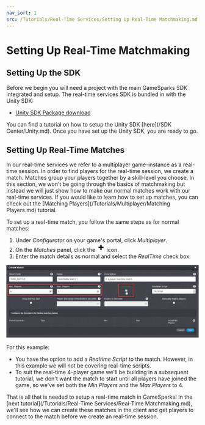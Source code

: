 ```yaml
---
nav_sort: 1
src: /Tutorials/Real-Time Services/Setting Up Real-Time Matchmaking.md
---
```


# Setting Up Real-Time Matchmaking

## Setting Up the SDK

Before we begin you will need a project with the main GameSparks SDK integrated and setup. The real-time services SDK is bundled in with the Unity SDK:
* [Unity SDK Package download](http://repo.gamesparks.net/unity-sdk/Gamesparks_Unity_5.3.5.209.unitypackage)

You can find a tutorial on how to setup the Unity SDK [here](/SDK Center/Unity.md). Once you have set up the Unity SDK, you are ready to go.


## Setting Up Real-Time Matches

In our real-time services we refer to a multiplayer game-instance as a real-time session. In order to find players for the real-time session, we create a match.
Matches group your players together by a skill-level you choose. In this section, we won't be going through the basics of matchmaking but instead we will just show how to make our normal matches work with our real-time services. If you would like to learn how to set up matches, you can check out the [Matching Players](/Tutorials/Multiplayer/Matching Players.md) tutorial.

To set up a real-time match, you follow the same steps as for normal matches:

1. Under *Configurator* on your game's portal, click *Multiplayer*.
2. On the *Matches* panel, click the ![](/img/fa/plus.png) icon.
3. Enter the match details as normal and select the *RealTime* check box:

![](img/RTSDK/2.png)

For this example:
* You have the option to add a *Realtime Script* to the match. However, in this example we will not be covering real-time scripts.
* To suit the real-time 4-player game we'll be building in a subsequent tutorial, we don't want the match to start until all players have joined the game, so we've set both the *Min.Players* and the *Max.Players* to 4.


That is all that is needed to setup a real-time match in GameSparks! In the [next tutorial](/Tutorials/Real-Time Services/Real-Time Matchmaking.md), we'll see how we can create these matches in the client and get players to connect to the match before we create an real-time session.
